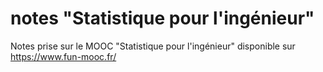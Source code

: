 # notes "Statistique pour l'ingénieur"
Notes prise sur le MOOC "Statistique pour l'ingénieur" disponible sur https://www.fun-mooc.fr/
